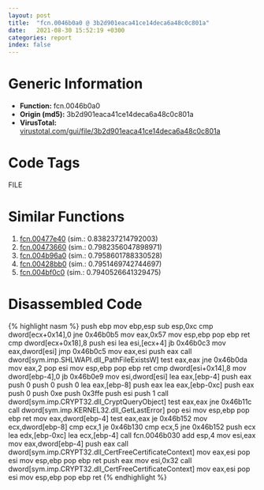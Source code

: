 ```yaml
---
layout: post
title:  "fcn.0046b0a0 @ 3b2d901eaca41ce14deca6a48c0c801a"
date:   2021-08-30 15:52:19 +0300
categories: report
index: false
---
```


# Generic Information
- **Function:** fcn.0046b0a0
- **Origin (md5):** 3b2d901eaca41ce14deca6a48c0c801a
- **VirusTotal:** [virustotal.com/gui/file/3b2d901eaca41ce14deca6a48c0c801a][virustotal_ref]

# Code Tags
<span class="tag" id="FILE">FILE</span>


# Similar Functions

1. [fcn.00477e40][similar_1_ref] (sim.: 0.838237214792003)
2. [fcn.00473660][similar_2_ref] (sim.: 0.7982356047898971)
3. [fcn.004b96a0][similar_3_ref] (sim.: 0.7958601788330528)
4. [fcn.00428bb0][similar_4_ref] (sim.: 0.7951469742744697)
5. [fcn.004bf0c0][similar_5_ref] (sim.: 0.7940526641329475)


# Disassembled Code

{% highlight nasm %}
push ebp
mov ebp,esp
sub esp,0xc
cmp dword[ecx+0x14],0
jne 0x46b0b5
mov eax,0x57
mov esp,ebp
pop ebp
ret 
cmp dword[ecx+0x18],8
push esi
lea esi,[ecx+4]
jb 0x46b0c3
mov eax,dword[esi]
jmp 0x46b0c5
mov eax,esi
push eax
call dword[sym.imp.SHLWAPI.dll_PathFileExistsW]
test eax,eax
jne 0x46b0da
mov eax,2
pop esi
mov esp,ebp
pop ebp
ret 
cmp dword[esi+0x14],8
mov dword[ebp-4],0
jb 0x46b0e9
mov esi,dword[esi]
lea eax,[ebp-4]
push eax
push 0
push 0
push 0
lea eax,[ebp-8]
push eax
lea eax,[ebp-0xc]
push eax
push 0
push 0xe
push 0x3ffe
push esi
push 1
call dword[sym.imp.CRYPT32.dll_CryptQueryObject]
test eax,eax
jne 0x46b11c
call dword[sym.imp.KERNEL32.dll_GetLastError]
pop esi
mov esp,ebp
pop ebp
ret 
mov eax,dword[ebp-4]
test eax,eax
je 0x46b152
mov ecx,dword[ebp-8]
cmp ecx,1
je 0x46b130
cmp ecx,5
jne 0x46b152
push ecx
lea edx,[ebp-0xc]
lea ecx,[ebp-4]
call fcn.0046b030
add esp,4
mov esi,eax
mov eax,dword[ebp-4]
push eax
call dword[sym.imp.CRYPT32.dll_CertFreeCertificateContext]
mov eax,esi
pop esi
mov esp,ebp
pop ebp
ret 
push eax
mov esi,0x32
call dword[sym.imp.CRYPT32.dll_CertFreeCertificateContext]
mov eax,esi
pop esi
mov esp,ebp
pop ebp
ret 
{% endhighlight %}


[similar_1_ref]: /report/fcn.00477e40@3b2d901eaca41ce14deca6a48c0c801a
[similar_2_ref]: /report/fcn.00473660@3b2d901eaca41ce14deca6a48c0c801a
[similar_3_ref]: /report/fcn.004b96a0@1160595edb203a63cb2ca3ce2ff04f47
[similar_4_ref]: /report/fcn.00428bb0@e2ba7f10eb234338a49853c34d7d9c56
[similar_5_ref]: /report/fcn.004bf0c0@1160595edb203a63cb2ca3ce2ff04f47
[virustotal_ref]: https://www.virustotal.com/gui/file/3b2d901eaca41ce14deca6a48c0c801a